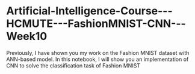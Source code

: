 # Artificial-Intelligence-Course---HCMUTE---FashionMNIST-CNN---Week10
Previously, I have shown you my work on the Fashion MNIST dataset with ANN-based model. In this notebook, I will show you an implementation of CNN to solve the classification task of Fashion MNIST

